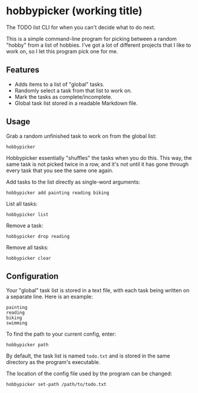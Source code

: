 # hobbypicker (working title)

The TODO list CLI for when you can't decide what to do next.

This is a simple command-line program for picking between a random "hobby" from 
a list of hobbies. I've got a lot of different projects that I like to work on,
so I let this program pick one for me.

## Features

- Adds items to a list of "global" tasks.
- Randomly select a task from that list to work on.
- Mark the tasks as complete/incomplete.
- Global task list stored in a readable Markdown file.

## Usage

Grab a random unfinished task to work on from the global list:

```
hobbypicker
```

Hobbypicker essentially "shuffles" the tasks when you do this. This way, the 
same task is not picked twice in a row, and it's not until it has gone through
every task that you see the same one again.

Add tasks to the list directly as single-word arguments:

```
hobbypicker add painting reading biking
```

List all tasks:

```
hobbypicker list
```

Remove a task:

```
hobbypicker drop reading
```

Remove all tasks:

```
hobbypicker clear
```

## Configuration

Your "global" task list is stored in a text file, with each task being written
on a separate line. Here is an example:

```
painting
reading
biking
swimming
```

To find the path to your current config, enter:

```
hobbypicker path
```

By default, the task list is named `todo.txt` and is stored in the same 
directory as the program's executable.

The location of the config file used by the program can be changed:

```
hobbypicker set-path /path/to/todo.txt
```
